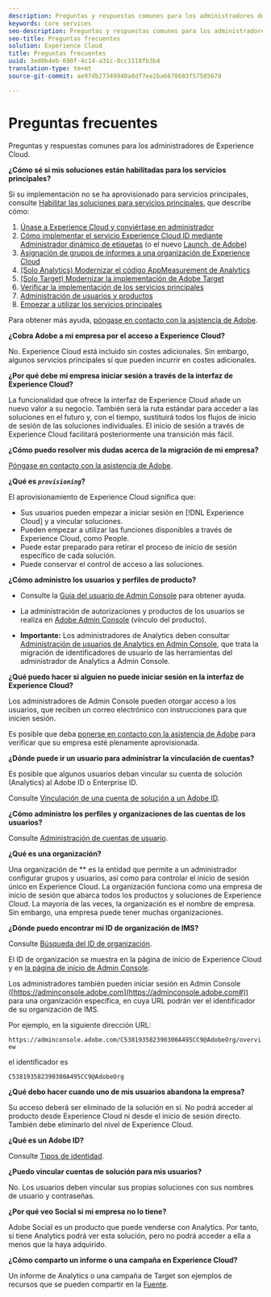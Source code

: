 ```yaml
---
description: Preguntas y respuestas comunes para los administradores de Experience Cloud.
keywords: core services
seo-description: Preguntas y respuestas comunes para los administradores de Experience Cloud.
seo-title: Preguntas frecuentes
solution: Experience Cloud
title: Preguntas frecuentes
uuid: 3ed0b4eb-690f-4c14-a31c-0cc1118fb3b4
translation-type: tm+mt
source-git-commit: ae97db27349940a8df7ee2ba6678683f57585678

---
```



# Preguntas frecuentes

Preguntas y respuestas comunes para los administradores de Experience Cloud.

**¿Cómo sé si mis soluciones están habilitadas para los servicios principales?**

Si su implementación no se ha aprovisionado para servicios principales, consulte [Habilitar las soluciones para servicios principales](../core-services/core-services.md#concept_07ED1D5C64234E77976E6D572E78FB9C), que describe cómo:


1. [Únase a Experience Cloud y conviértase en administrador](../core-services/core-services.md#section_2423F0BD3DF642658103310EE5EA6154)
1. [Cómo implementar el servicio Experience Cloud ID mediante Administrador dinámico de etiquetas](../core-services/core-services.md#section_3C9F6DF37C654D939625BB4D485E4354) (o el nuevo [Launch, de Adobe](https://docs.adobe.com/content/help/en/launch/using/intro/get-started/quick-start.html))
1. [Asignación de grupos de informes a una organización de Experience Cloud](../core-services/core-services.md#concept_apg_zq2_rw)
1. [(Solo Analytics) Modernizar el código AppMeasurement de Analytics](../core-services/core-services.md#section_1798D9D0F05C47E29816AC4EEB9A0913)
1. [(Solo Target) Modernizar la implementación de Adobe Target](../core-services/core-services.md#section_C2F4493C7A36406DAE2266B429A4BD24)
1. [Verificar la implementación de los servicios principales](../core-services/core-services.md#section_E641782A0F4F44AF8C9C91216BE330D5)
1. [Administración de usuarios y productos](../core-services/core-services.md#section_B6E95F4E0E12483CB9DA99CBC0C5A4AF)
1. [Empezar a utilizar los servicios principales](../core-services/core-services.md#section_960C06093623462E8EA247B3E97274A1)




Para obtener más ayuda, [póngase en contacto con la asistencia de Adobe](https://helpx.adobe.com/marketing-cloud/contact-support.html).

**¿Cobra Adobe a mi empresa por el acceso a Experience Cloud?**

No. Experience Cloud está incluido sin costes adicionales. Sin embargo, algunos servicios principales sí que pueden incurrir en costes adicionales.

**¿Por qué debe mi empresa iniciar sesión a través de la interfaz de Experience Cloud?**

La funcionalidad que ofrece la interfaz de Experience Cloud añade un nuevo valor a su negocio. También será la ruta estándar para acceder a las soluciones en el futuro y, con el tiempo, sustituirá todos los flujos de inicio de sesión de las soluciones individuales. El inicio de sesión a través de Experience Cloud facilitará posteriormente una transición más fácil.

**¿Cómo puedo resolver mis dudas acerca de la migración de mi empresa?**

[Póngase en contacto con la asistencia de Adobe](https://helpx.adobe.com/marketing-cloud/contact-support.html).

**¿Qué es *`provisioning`*?**

El aprovisionamiento de Experience Cloud significa que:

* Sus usuarios pueden empezar a iniciar sesión en [!DNL Experience Cloud] y a vincular soluciones.
* Pueden empezar a utilizar las funciones disponibles a través de Experience Cloud, como People.
* Puede estar preparado para retirar el proceso de inicio de sesión específico de cada solución.
* Puede conservar el control de acceso a las soluciones.

**¿Cómo administro los usuarios y perfiles de producto?**

* Consulte la [Guía del usuario de Admin Console](https://helpx.adobe.com/enterprise/administering/user-guide.html) para obtener ayuda.

* La administración de autorizaciones y productos de los usuarios se realiza en [Adobe Admin Console](https://adminconsole.adobe.com/enterprise) (vínculo del producto).

* **Importante:** Los administradores de Analytics deben consultar [Administración de usuarios de Analytics en Admin Console](https://docs.adobe.com/content/help/en/analytics/admin/user-product-management/user-management/migrate-users/c-migration-tool.html), que trata la migración de identificadores de usuario de las herramientas del administrador de Analytics a Admin Console.

**¿Qué puedo hacer si alguien no puede iniciar sesión en la interfaz de Experience Cloud?**

Los administradores de Admin Console pueden otorgar acceso a los usuarios, que reciben un correo electrónico con instrucciones para que inicien sesión.

Es posible que deba [ponerse en contacto con la asistencia de Adobe](https://helpx.adobe.com/marketing-cloud/contact-support.html) para verificar que su empresa esté plenamente aprovisionada.

**¿Dónde puede ir un usuario para administrar la vinculación de cuentas?**

Es posible que algunos usuarios deban vincular su cuenta de solución (Analytics) al Adobe ID o Enterprise ID.

Consulte [Vinculación de una cuenta de solución a un Adobe ID](../admin-getting-started/organizations.md#task_FD389E78640848919E247AC5E95B8369).

**¿Cómo administro los perfiles y organizaciones de las cuentas de los usuarios?**

Consulte [Administración de cuentas de usuario](../admin-getting-started/organizations.md#topic_C31CB834F109465A82ED57FF0563B3F1).

**¿Qué es una organización?**

Una organización de ** es la entidad que permite a un administrador configurar grupos y usuarios, así como para controlar el inicio de sesión único en Experience Cloud. La organización funciona como una empresa de inicio de sesión que abarca todos los productos y soluciones de Experience Cloud. La mayoría de las veces, la organización es el nombre de empresa. Sin embargo, una empresa puede tener muchas organizaciones.

**¿Dónde puedo encontrar mi ID de organización de IMS?**

Consulte [Búsqueda del ID de organización](organizations.md).

El ID de organización se muestra en la página de inicio de Experience Cloud y en [la página de inicio de Admin Console](https://adminconsole.adobe.com).

Los administradores también pueden iniciar sesión en Admin Console ([https://adminconsole.adobe.com](https://adminconsole.adobe.com#)) para una organización específica, en cuya URL podrán ver el identificador de su organización de IMS.

Por ejemplo, en la siguiente dirección URL:

`https://adminconsole.adobe.com/C538193582390300A495CC9@AdobeOrg/overview`

el identificador es

`C538193582390300A495CC9@AdobeOrg`

**¿Qué debo hacer cuando uno de mis usuarios abandona la empresa?**

Su acceso deberá ser eliminado de la solución en sí. No podrá acceder al producto desde Experience Cloud ni desde el inicio de sesión directo. También debe eliminarlo del nivel de Experience Cloud.

**¿Qué es un Adobe ID?**

Consulte [Tipos de identidad](https://helpx.adobe.com/enterprise/help/identity.html).

**¿Puedo vincular cuentas de solución para mis usuarios?**

No. Los usuarios deben vincular sus propias soluciones con sus nombres de usuario y contraseñas.

**¿Por qué veo Social si mi empresa no lo tiene?**

Adobe Social es un producto que puede venderse con Analytics. Por tanto, si tiene Analytics podrá ver esta solución, pero no podrá acceder a ella a menos que la haya adquirido.

**¿Cómo comparto un informe o una campaña en Experience Cloud?**

Un informe de Analytics o una campaña de Target son ejemplos de recursos que se pueden compartir en la [Fuente](../feed.md#concept_9256B8768A294009A777282DD8719213).
